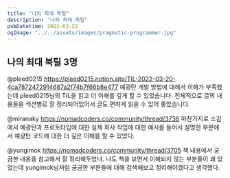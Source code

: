 ```yaml
---
title: "나의 최애 북틸"
description: "나의 최애 북틸"
pubDatetime: 2022-03-22
ogImage: "../../assets/images/pragmatic-programmer.jpg"
---
```


## 나의 최대 북틸 3명

@pleed0215
<https://pleed0215.notion.site/TIL-2022-03-20-4ca7872472914687a2f74b7f66b8e477>
예광탄 개발 방법에 대해서 이해가 부족했는데 pleed0215님의 TIL을 읽고 더 이해를 깊게 할 수 있었습니다.
전체적으로 글의 내용들을 섹션별로 잘 정리되어있어서 글도 편하게 읽을 수 있어 좋았습니다.

@miranaky
<https://nomadcoders.co/community/thread/3736>
마찬가지로 소감에서 예광탄과 프로토타입에 대한 실제 회사 작업에 대한 예시를 들어서 설명한 부분에서 예광탄 코드에 대한 더 깊은 이해를 할 수 있었다.

@yungimok
<https://nomadcoders.co/community/thread/3705>
책 내용에서 궁금한 내용을 참고해서 잘 정리해두었다. 나도 책을 보면서 이해되지 않는 부분들이 꽤 있었는데 yungimok님처럼 궁금한 부분들에 대해 검색해보고 정리해야겠다고 생각했다.
